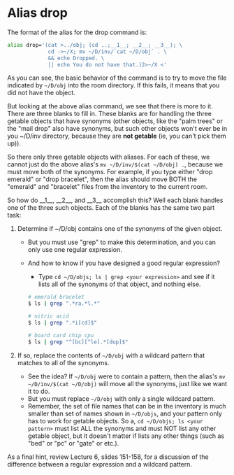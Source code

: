 # Alias drop

The format of the alias for the drop command is:

```bash
alias drop='(cat >../obj; (cd ..;__1__; __2__; __3__); \
             cd ->~/X; mv ~/D/inv/`cat ~/D/obj` . \
             && echo Dropped. \
             || echo You do not have that.)2>~/X <'
```

As you can see, the basic behavior of the command is to try to move the file indicated by `~/D/obj` into the room directory.
If this fails, it means that you did not have the object.

But looking at the above alias command, we see that there is more to it.
There are three blanks to fill in.
These blanks are for handling the three getable objects that have synonyms (other objects, like the "palm trees" or the "mail drop" also have synonyms, but such other objects won't ever be in you ~/D/inv directory, because they are **not getable** (ie, you can't pick them up)).

So there only three getable objects with aliases.
For each of these, we cannot just do the above alias's `mv ~/D/inv/$(cat ~/D/obj) .`, because we must move both of the synonyms.
For example, if you type either "drop emerald" or "drop bracelet", then the alias should move BOTH the "emerald" and "bracelet" files from the inventory to the current room.

So how do \_\_1__, \_\_2__, and \_\_3__ accomplish this?
Well each blank handles one of the three such objects.
Each of the blanks has the same two part task:

1) Determine if ~/D/obj contains one of the synonyms of the given object.
   
   - But you must use "grep" to make this determination, and you can only use one regular expression.
   
   - And how to know if you have designed a good regular expression?
     
     - Type `cd ~/D/objs; ls | grep <your expression>` and see if it lists all of the synonyms of that object, and nothing else.
     
     ```bash
     # emerald bracelet
     $ ls | grep ".*ra.*l.*"
     
     # nitric acid
     $ ls | grep ".*i[cd]$"
     
     # board card chip cpu
     $ ls | grep "^[bc][^le].*[dup]$"
     ```

2) If so, replace the contents of `~/D/obj` with a wildcard pattern that matches to all of the synonyms.
   
   - See the idea? If `~/D/obj` were to contain a pattern, then the alias's `mv ~/D/inv/$(cat ~/D/obj)` will move all the synonyms, just like we
     want it to do.
   - But you must replace `~/D/obj` with only a single wildcard pattern.
   - Remember, the set of file names that can be in the inventory is much smaller than set of names shown in `~/D/objs`, and your pattern only has to work for getable objects. So a, `cd ~/D/objs; ls <your pattern>` must list ALL the synonyms and must NOT list any other getable object, but it doesn't matter if lists any other things (such as "bed" or "pc" or "gate" or etc.).

As a final hint, review Lecture 6, slides 151-158, for a discussion of the
difference between a regular expression and a wildcard pattern.
